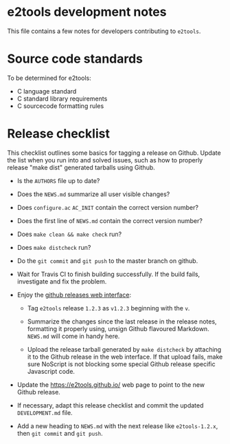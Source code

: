 e2tools development notes
=========================

This file contains a few notes for developers contributing to `e2tools`.


Source code standards
=====================

To be determined for e2tools:

   * C language standard
   * C standard library requirements
   * C sourcecode formatting rules


Release checklist
=================

This checklist outlines some basics for tagging a release on
Github. Update the list when you run into and solved issues, such as
how to properly release "make dist" generated tarballs using Github.

  * Is the `AUTHORS` file up to date?

  * Does the `NEWS.md` summarize all user visible changes?

  * Does `configure.ac` `AC_INIT` contain the correct version number?

  * Does the first line of `NEWS.md` contain the correct version number?

  * Does `make clean && make check` run?

  * Does `make distcheck` run?

  * Do the `git commit` and `git push` to the master branch on github.

  * Wait for Travis CI to finish building successfully. If the build
    fails, investigate and fix the problem.

  * Enjoy the [github releases web
    interface](https://github.com/e2tools/e2tools/releases):

      * Tag `e2tools` release `1.2.3` as `v1.2.3` beginning with the `v`.

      * Summarize the changes since the last release in the release
        notes, formatting it properly using, unsign Github flavoured
        Markdown. `NEWS.md` will come in handy here.

      * Upload the release tarball generated by `make distcheck` by
        attaching it to the Github release in the web interface. If
        that upload fails, make sure NoScript is not blocking some
        special Github release specific Javascript code.

  * Update the https://e2tools.github.io/ web page to point to the new
    Github release.

  * If necessary, adapt this release checklist and commit the updated
    `DEVELOPMENT.md` file.

  * Add a new heading to `NEWS.md` with the next release like
    `e2tools-1.2.x`, then `git commit` and `git push`.

